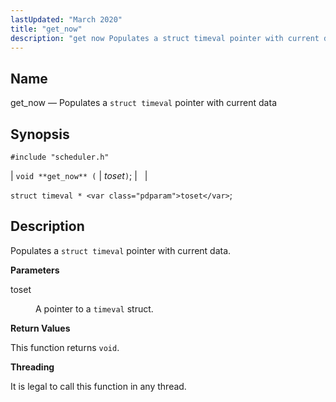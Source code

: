 ```yaml
---
lastUpdated: "March 2020"
title: "get_now"
description: "get now Populates a struct timeval pointer with current data void get now toset struct timeval toset Populates a struct timeval pointer with current data toset A pointer to a timeval struct This function returns void It is legal to call this function in any thread..."
---
```


<a name="apis.get_now"></a> 
## Name

get_now — Populates a `struct timeval` pointer with current data

## Synopsis

`#include "scheduler.h"`

| `void **get_now** (` | <var class="pdparam">toset</var>`)`; |   |

`struct timeval * <var class="pdparam">toset</var>`;<a name="idp63978896"></a> 
## Description

Populates a `struct timeval` pointer with current data.

**<a name="idp63980544"></a> Parameters**

<dl class="variablelist">

<dt>toset</dt>

<dd>

A pointer to a `timeval` struct.

</dd>

</dl>

**<a name="idp63983712"></a> Return Values**

This function returns `void`.

**<a name="idp63985072"></a> Threading**

It is legal to call this function in any thread.
